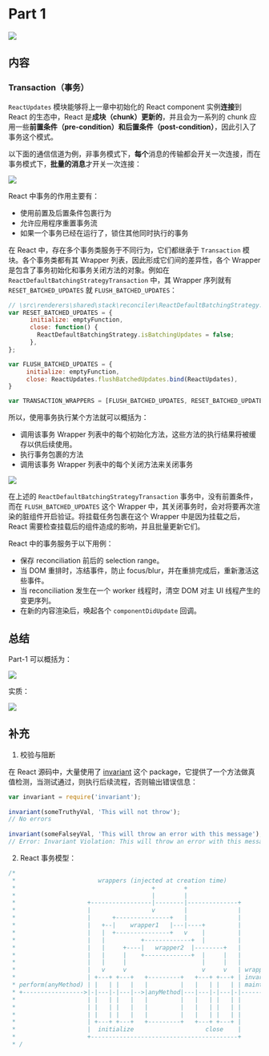 # Part 1
 
![](https://rawgit.com/Bogdan-Lyashenko/Under-the-hood-ReactJS/master/stack/images/1/part-1.svg)

## 内容

### Transaction（事务）

`ReactUpdates` 模块能够将上一章中初始化的 React component 实例**连接**到 React 的生态中，React 是**成块（chunk）更新的**，并且会为一系列的 chunk 应用一些**前置条件（pre-condition）**和**后置条件（post-condition）**，因此引入了事务这个模式。

以下面的通信信道为例，非事务模式下，**每个**消息的传输都会开关一次连接，而在事务模式下，**批量的消息**才开关一次连接：

![](https://rawgit.com/Bogdan-Lyashenko/Under-the-hood-ReactJS/master/stack/images/1/communication-channel.svg)

React 中事务的作用主要有：

- 使用前置及后置条件包裹行为
- 允许应用程序重置事务流
- 如果一个事务已经在运行了，锁住其他同时执行的事务

在 React 中，存在多个事务类服务于不同行为，它们都继承于 `Transaction` 模块。各个事务类都有其 Wrapper 列表，因此形成它们间的差异性，各个 Wrapper 是包含了事务初始化和事务关闭方法的对象。例如在 `ReactDefaultBatchingStrategyTransaction` 中，其 Wrapper 序列就有 `RESET_BATCHED_UPDATES` 就 `FLUSH_BATCHED_UPDATES`：

```js
// \src\renderers\shared\stack\reconciler\ReactDefaultBatchingStrategy.js#19
var RESET_BATCHED_UPDATES = {
	  initialize: emptyFunction,
	  close: function() {
		ReactDefaultBatchingStrategy.isBatchingUpdates = false;
	  },
};

var FLUSH_BATCHED_UPDATES = {
	 initialize: emptyFunction,
	 close: ReactUpdates.flushBatchedUpdates.bind(ReactUpdates),
}

var TRANSACTION_WRAPPERS = [FLUSH_BATCHED_UPDATES, RESET_BATCHED_UPDATES];
```

所以，使用事务执行某个方法就可以概括为：

- 调用该事务 Wrapper 列表中的每个初始化方法，这些方法的执行结果将被缓存以供后续使用。
- 执行事务包裹的方法
- 调用该事务 Wrapper 列表中的每个关闭方法来关闭事务

![](https://rawgit.com/Bogdan-Lyashenko/Under-the-hood-ReactJS/master/stack/images/1/transaction.svg)

在上述的 `ReactDefaultBatchingStrategyTransaction` 事务中，没有前置条件，而在 `FLUSH_BATCHED_UPDATES` 这个 Wrapper 中，其关闭事务时，会对将要再次渲染的脏组件开启验证。将挂载任务包裹在这个 Wrapper 中是因为挂载之后，React 需要检查挂载后的组件造成的影响，并且批量更新它们。

React 中的事务服务于以下用例：

- 保存 reconciliation 前后的 selection range。
- 当 DOM 重排时，冻结事件，防止 focus/blur，并在重排完成后，重新激活这些事件。
- 当 reconciliation 发生在一个 worker 线程时，清空 DOM 对主 UI 线程产生的变更序列。
- 在新的内容渲染后，唤起各个 `componentDidUpdate` 回调。

## 总结

Part-1 可以概括为：

![](https://rawgit.com/Bogdan-Lyashenko/Under-the-hood-ReactJS/master/stack/images/1/part-1-B.svg)

实质：

![](https://rawgit.com/Bogdan-Lyashenko/Under-the-hood-ReactJS/master/stack/images/1/part-1-C.svg)

## 补充

1. 校验与阻断

在 React 源码中，大量使用了 [invariant]() 这个 package，它提供了一个方法做真值检测，当测试通过，则执行后续流程，否则输出错误信息：

```js
var invariant = require('invariant');
 
invariant(someTruthyVal, 'This will not throw');
// No errors 
 
invariant(someFalseyVal, 'This will throw an error with this message');
// Error: Invariant Violation: This will throw an error with this message
```

2. React 事务模型：

```js
/*
 *                       wrappers (injected at creation time)
 *                                      +        +
 *                                      |        |
 *                    +-----------------|--------|--------------+
 *                    |                 v        |              |
 *                    |      +---------------+   |              |
 *                    |   +--|    wrapper1   |---|----+         |
 *                    |   |  +---------------+   v    |         |
 *                    |   |          +-------------+  |         |
 *                    |   |     +----|   wrapper2  |--------+   |
 *                    |   |     |    +-------------+  |     |   |
 *                    |   |     |                     |     |   |
 *                    |   v     v                     v     v   | wrapper
 *                    | +---+ +---+   +---------+   +---+ +---+ | invariants
 * perform(anyMethod) | |   | |   |   |         |   |   | |   | | maintained
 * +----------------->|-|---|-|---|-->|anyMethod|---|---|-|---|-|-------->
 *                    | |   | |   |   |         |   |   | |   | |
 *                    | |   | |   |   |         |   |   | |   | |
 *                    | |   | |   |   |         |   |   | |   | |
 *                    | +---+ +---+   +---------+   +---+ +---+ |
 *                    |  initialize                    close    |
 *                    +-----------------------------------------+
 * /
```